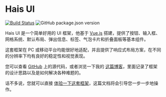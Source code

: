 # Hais UI

[![Build Status](https://travis-ci.com/Hyuain/hais-ui.svg?branch=master)](https://travis-ci.com/Hyuain/hais-ui) ![GitHub package.json version](https://img.shields.io/github/package-json/v/Hyuain/hais-ui)

Hais UI 是一个简单好用的 UI 框架，他基于 [Vue.js](https://cn.vuejs.org/index.html) 搭建，提供了按钮、输入框、网格系统、默认布局、弹出信息、标签、气泡卡片和折叠面板等基本组件。

这套框架在 PC 或移动平台均能很好地适配，并且提供了响应式布局方案，在不同的分辨率下均有良好的稳定性和视觉表现。

您可以查看 [GitHub](https://github.com/Hyuain/hais-ui) 上的源代码，或者浏览一下我的 [这篇博客](https://hais-teatime.com/post/2020-01-27-hais-ui)，里面记录了框架的设计思路以及是如何解决各种难题的。

话不多说，您就可以直接 [体验一下这套框架](/install/)，这篇文档将会引导您一步一步地操作。